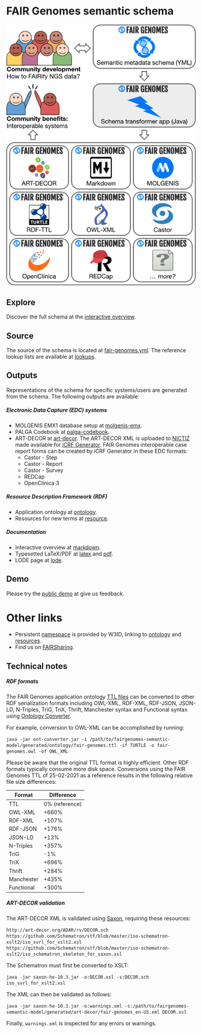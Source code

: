 # FAIR Genomes semantic schema

![FAIR Genomes NGS FAIRification flow](misc/fg-ngs-fairification-flow.png)

## Explore

Discover the full schema at the [interactive overview](generated/markdown/fairgenomes-semantic-model.md). 

## Source

The source of the schema is located at [fair-genomes.yml](fair-genomes.yml). The reference lookup lists are available at [lookups](lookups).

## Outputs

Representations of the schema for specific systems/users are generated from the schema. The following outputs are available:

##### Electronic Data Capture (EDC) systems

- MOLGENIS EMX1 database setup at [molgenis-emx](generated/molgenis-emx).
- PALGA Codebook at [palga-codebook](generated/palga-codebook).
- ART-DECOR at [art-decor](generated/art-decor). The ART-DECOR XML is uploaded to [NICTIZ](https://decor.nictiz.nl/art-decor/decor-datasets--fairgenomes) made available for [iCRF Generator](https://github.com/aderidder/iCRFGenerator). FAIR Genomes interoperable case report forms can be created by iCRF Generator in these EDC formats:
  - Castor - Step
  - Castor - Report
  - Castor - Survey
  - REDCap
  - OpenClinica 3

##### Resource Description Framework (RDF)

- Application ontology at [ontology](generated/ontology).
- Resources for new terms at [resource](generated/resource).

##### Documentation

- Interactive overview at [markdown](generated/markdown).
- Typesetted LaTeX/PDF at [latex](generated/latex) and [pdf](derived/pdf).
- LODE page at [lode](derived/ontology/lode).

## Demo
Please try the [public demo](https://fairgenomes-acc.gcc.rug.nl) at give us feedback.

# Other links
- Persistent [namespace](https://w3id.org/fair-genomes) is provided by W3ID, linking to [ontology](https://w3id.org/fair-genomes/ontology) and [resources](https://w3id.org/fair-genomes/resource/FG_0000001).
- Find us on [FAIRSharing](https://fairsharing.org/bsg-s001533/).

## Technical notes

##### RDF formats

The FAIR Genomes application ontology [TTL files](generated/ontology) can be converted to other RDF serialization formats including OWL-XML, RDF-XML, RDF-JSON, JSON-LD, N-Triples, TriG, TriX, Thrift, Manchester syntax and Functional syntax using [Ontology Converter](https://github.com/sszuev/ont-converter/releases/tag/v1.0).

For example, conversion to OWL-XML can be accomplished by running: 
```
java -jar ont-converter.jar -i /path/to/fairgenomes-semantic-model/generated/ontology/fair-genomes.ttl -if TURTLE -o fair-genomes.owl -of OWL_XML
```

Please be aware that the original TTL format is highly efficient. Other RDF formats typically consume more disk space. Conversions using the FAIR Genomes TTL of 25-02-2021 as a reference results in the following relative file size differences:

| Format | Difference |
|---|---|
| TTL | 0% (reference) |
| OWL-XML | +660% |
| RDF-XML | +107% |
| RDF-JSON | +176% |
| JSON-LD | +13% |
| N-Triples | +357% |
| TriG | -1% |
| TriX | +696% |
| Thrift | +284% |
| Manchester | +435% |
| Functional | +300% |

##### ART-DECOR validation

The ART-DECOR XML is validated using [Saxon](http://saxon.sourceforge.net), requiring these resources:
```
http://art-decor.org/ADAR/rv/DECOR.sch
https://github.com/Schematron/stf/blob/master/iso-schematron-xslt2/iso_svrl_for_xslt2.xsl
https://github.com/Schematron/stf/blob/master/iso-schematron-xslt2/iso_schematron_skeleton_for_saxon.xsl
```
The Schematron must first be converted to XSLT:
```
java -jar saxon-he-10.3.jar -o:DECOR.xsl -s:DECOR.sch iso_svrl_for_xslt2.xsl
```
The XML can then be validated as follows:
```
java -jar saxon-he-10.3.jar -o:warnings.xml -s:/path/to/fairgenomes-semantic-model/generated/art-decor/fair-genomes_en-US.xml DECOR.xsl
```
Finally, `warnings.xml` is inspected for any errors or warnings.
